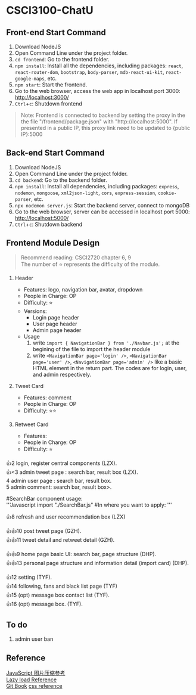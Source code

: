 # CSCI3100-ChatU
## Front-end Start Command  

1. Download NodeJS
1. Open Command Line under the project folder. 
1. `cd frontend`: Go to the frontend folder.  
2. `npm install`: Install all the dependencies, including packages: `react`, `react-router-dom`, `bootstrap`, `body-parser`, `mdb-react-ui-kit`, `react-google-maps`, etc. 
3. `npm start`: Start the frontend.
4. Go to the web browser, access the web app in localhost port 3000: [http://localhost:3000/](http://localhost:3000/)  
5. `Ctrl`+`c`: Shutdown frontend  
> Note: Frontend is connected to backend by setting the proxy in the the file "/frontend/package.json" with "http://localhost:5000". If presented in a public IP, this proxy link need to be updated to {public IP}:5000

## Back-end Start Command

1. Download NodeJS
2. Open Command Line under the project folder. 
3. `cd backend`: Go to the backend folder.
4. `npm install`: Install all dependencies, including packages: `express`, `nodemon`, `mongoose`, `xml2json-light`, `cors`, `express-session`, `cookie-parser`, etc. 
5. `npx nodemon server.js`: Start the backend server, connect to mongoDB
6. Go to the web browser, server can be accessed in localhost port 5000: [http://localhost:5000/](http://localhost:5000/)
7. `Ctrl`+`c`: Shutdown backend  

## Frontend Module Design

> Recommend reading: CSCI2720 chapter 6, 9  
> The number of ⭐ represents the difficulty of the module. 
1. Header
   - Features: logo, navigation bar, avatar, dropdown
   - People in Charge: OP
   - Difficulty: ⭐
   - Versions: 
     - Login page header
     - User page header
     - Admin page header  
   - Usage
      1. write `import { NavigationBar } from './Navbar.js';` at the begining of the file to import the header module
      2. write `<NavigationBar page='login' />`, `<NavigationBar page='user' />`, `<NavigationBar page='admin' />` like a basic HTML element in the return part. The codes are for login, user, and admin respectively.  
  
2. Tweet Card
   - Features: comment 
   - People in Charge: OP
   - Difficulty: ⭐⭐



3. Retweet Card
   - Features: 
   - People in Charge: OP
   - Difficulty: ⭐




👍2 login, register  central components (LZX).    
👍<3 admin tweet page : search bar, result box (LZX).   
4 admin user page : search bar, result box.   
5 admin comment: search bar, result box>.       

#SearchBar component usage:   
'''Javascript
import "./SearchBar.js"
#In where you want to apply:
<SearchBar page="(you can add your wanted SBar in SearchBar.js file )"/>
'''   
    
👍8 refresh and user recommendation box (LZX)	  


👍👍10 post tweet page (GZH).    
👍👍11 tweet detail and retweet detail (GZH).    


👍👍9  home page basic UI: search bar, page structure (DHP).    
👍👍13 personal page structure and information detail (import card)  (DHP).    


👍12 setting (TYF).     
👍14 following, fans and black list page (TYF)   
👍15 (opt) message box contact list (TYF).    
👍16 (opt) message box. (TYF).   

## To do

1. admin user ban

## Reference

[JavaScript 图片压缩参考](https://github.com/wuwhs/js-image-compressor/blob/master/README-CN.md)  
[Lazy load Reference](https://developer.mozilla.org/en-US/docs/Web/Performance/Lazy_loading)  
[Git Book](https://git-scm.com/book/en/v2)
[css reference](https://css-tricks.com/lets-look-50-interesting-css-properties-values/#all)
